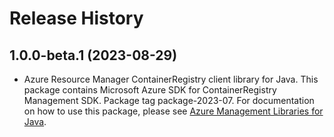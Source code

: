 # Release History

## 1.0.0-beta.1 (2023-08-29)

- Azure Resource Manager ContainerRegistry client library for Java. This package contains Microsoft Azure SDK for ContainerRegistry Management SDK.  Package tag package-2023-07. For documentation on how to use this package, please see [Azure Management Libraries for Java](https://aka.ms/azsdk/java/mgmt).
